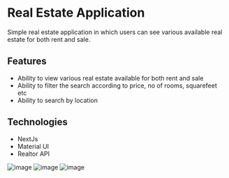 # Real Estate Application
Simple real estate application in which users can see various available real estate for both rent and sale.

## Features
- Ability to view various real estate available for both rent and sale
- Ability to filter the search according to price, no of rooms, squarefeet etc
- Ability to search by location

## Technologies
- NextJs
- Material UI
- Realtor API

![image](https://github.com/gerard415/inventory-management-application/assets/82114246/67b51abb-7aaa-49ed-802a-f39f5c575004)
![image](https://github.com/gerard415/inventory-management-application/assets/82114246/042668df-4107-4f78-b9c9-8a632f44a253)
![image](https://github.com/gerard415/inventory-management-application/assets/82114246/e2f6e301-6248-48f2-8dbf-83141e1732b3)
